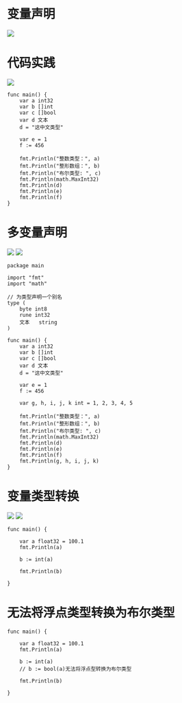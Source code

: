 # 变量声明
<img src="https://github.com/KenNaNa/go_learing/blob/master/img/4.png"/>


# 代码实践
<img src="https://github.com/KenNaNa/go_learing/blob/master/img/6.png">

```
func main() {
	var a int32
	var b []int
	var c []bool
	var d 文本
	d = "这中文类型"

	var e = 1
	f := 456

	fmt.Println("整数类型：", a)
	fmt.Println("整形数组：", b)
	fmt.Println("布尔类型: ", c)
	fmt.Println(math.MaxInt32)
	fmt.Println(d)
	fmt.Println(e)
	fmt.Println(f)
}
```
# 多变量声明

<img src="https://github.com/KenNaNa/go_learing/blob/master/img/5.png"/>
<img src="https://github.com/KenNaNa/go_learing/blob/master/img/7.png">

```
package main

import "fmt"
import "math"

// 为类型声明一个别名
type (
	byte int8
	rune int32
	文本   string
)

func main() {
	var a int32
	var b []int
	var c []bool
	var d 文本
	d = "这中文类型"

	var e = 1
	f := 456

	var g, h, i, j, k int = 1, 2, 3, 4, 5

	fmt.Println("整数类型：", a)
	fmt.Println("整形数组：", b)
	fmt.Println("布尔类型: ", c)
	fmt.Println(math.MaxInt32)
	fmt.Println(d)
	fmt.Println(e)
	fmt.Println(f)
	fmt.Println(g, h, i, j, k)
}
```

# 变量类型转换
<img src="https://github.com/KenNaNa/go_learing/blob/master/img/8.png"/>
<img src="https://github.com/KenNaNa/go_learing/blob/master/img/9.png"/>

```
func main() {

	var a float32 = 100.1
	fmt.Println(a)

	b := int(a)

	fmt.Println(b)

}
```

# 无法将浮点类型转换为布尔类型
```
func main() {

	var a float32 = 100.1
	fmt.Println(a)

	b := int(a)
	// b := bool(a)无法将浮点型转换为布尔类型

	fmt.Println(b)

}
```
